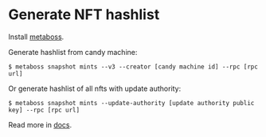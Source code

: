 # Generate NFT hashlist

Install [metaboss](https://github.com/samuelvanderwaal/metaboss#installation).

Generate hashlist from candy machine:

```
$ metaboss snapshot mints --v3 --creator [candy machine id] --rpc [rpc url]
```

Or generate hashlist of all nfts with update authority:

```
$ metaboss snapshot mints --update-authority [update authority public key] --rpc [rpc url]
```

Read more in [docs](https://metaboss.rs/snapshot.html#snapshot-mints).
